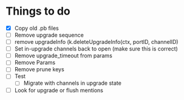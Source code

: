 # Things to do 

- [x] Copy old .pb files
- [ ] Remove upgrade sequence
- [ ] remove upgradeInfo (k.deleteUpgradeInfo(ctx, portID, channelID)
- [ ] Set in-upgrade channels back to open (make sure this is correct)
- [ ] Remove upgrade_timeout from params
- [ ] Remove Params
- [ ] Remove prune keys
- [ ] Test
  - [ ] Migrate with channels in upgrade state
- [ ] Look for upgrade or flush mentions
